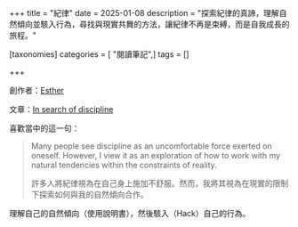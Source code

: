 +++
title = "紀律"
date = 2025-01-08
description = "探索紀律的真諦，理解自然傾向並駭入行為，尋找與現實共舞的方法，讓紀律不再是束縛，而是自我成長的旅程。"

[taxonomies]
categories = [ "閱讀筆記",]
tags = []

+++

創作者：[Esther](https://substack.com/@learnlearnlearn)

文章：[In search of discipline](https://learnlearnlearn.substack.com/p/in-search-of-discipline)

喜歡當中的這一句：

> Many people see discipline as an uncomfortable force exerted on oneself. However, I view it as an exploration of how to work with my natural tendencies within the constraints of reality.
>
> 許多人將紀律視為在自己身上施加不舒服。然而，我將其視為在現實的限制下探索如何與我的自然傾向合作。

理解自己的自然傾向（使用說明書），然後駭入（Hack）自己的行為。
